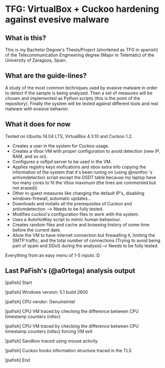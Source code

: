 # TFG: VirtualBox + Cuckoo hardening against evesive malware
## What is this?
This is my Bachelor Degree's Thesis/Project (shortened as TFG in spanish) of the Telecommunication Engineering degree (Major in Telematic) of the University of Zaragoza, Spain.

## What are the guide-lines?
A study of the most common techniques used by evasive malware in order to detect if the sample is being analyzed. Then a set of measures will be chosen and implemented as Python scripts (this is the point of the repository). Finally the system will be tested against different tools and real malware with evasive behavior.

## What it does for now
Tested on Ubuntu 14.04 LTS, VirtualBox 4.3.10 and Cuckoo 1.2.
- Creates a user in the system for Cuckoo usage.
- Creates a Vbox VM with proper configuration to avoid detection (new IP, RAM, and so on).
- Configures a vsftpd server to be used in the VM.
- Applies registry keys mofications and vbox extra info copying the information of the system that it's been runing on (using @nsmfoo 's antivmdetection script except the DSDT table because my laptop have too many cores to fit the Vbox maximum (the lines are commented but not erased))
- Other in-guest measures like changing the default IP's, disabling windows-firewall, automatic updates...
- Downloads and installs all the prerequisites of Cuckoo and antivmdetection --> Needs to be fully tested.
- Modifies cuckoo's configuration files to work with the system.
- Uses a AutoHotKey script to mimic human behaviour.
- Creates random files and cache and browsing history of some time before the current date. 
- Allow the VM to have internet connection but firewalling it, limiting the SMTP traffic, and the total number of connections (Trying to avoid being part of spam and DDoS during the analysis)--> Needs to be fully tested.

Everything from an easy menu of 1-5 inputs :D

## Last PaFish's (@a0rtega) analysis output
[pafish] Start

[pafish] Windows version: 5.1 build 2600

[pafish] CPU vendor: GenuineIntel

[pafish] CPU VM traced by checking the difference between CPU timestamp counters (rdtsc)

[pafish] CPU VM traced by checking the difference between CPU timestamp counters (rdtsc) forcing VM exit

[pafish] Sandbox traced using mouse activity

[pafish] Cuckoo hooks information structure traced in the TLS

[pafish] End
